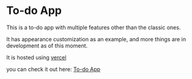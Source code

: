 # To-do App

This is a to-do app with multiple features other than the classic ones.

It has appearance customization as an example, and more things are in development as of this moment.

It is hosted using [vercel](https://vercel.com/)

you can check it out here: [To-do App](https://todo-zesved.vercel.app/)
